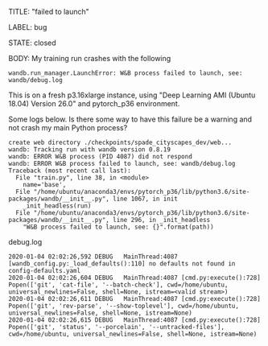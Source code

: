 TITLE:
"failed to launch"

LABEL:
bug

STATE:
closed

BODY:
My training run crashes with the following
```
wandb.run_manager.LaunchError: W&B process failed to launch, see: wandb/debug.log
```

This is on a fresh p3.16xlarge instance, using "Deep Learning AMI (Ubuntu 18.04) Version 26.0" and pytorch_p36 environment.

Some logs below. Is there some way to have this failure be a warning and not crash my main Python process?

```
create web directory ./checkpoints/spade_cityscapes_dev/web...
wandb: Tracking run with wandb version 0.8.19
wandb: ERROR W&B process (PID 4087) did not respond
wandb: ERROR W&B process failed to launch, see: wandb/debug.log
Traceback (most recent call last):
  File "train.py", line 38, in <module>
    name='base',
  File "/home/ubuntu/anaconda3/envs/pytorch_p36/lib/python3.6/site-packages/wandb/__init__.py", line 1067, in init
    _init_headless(run)
  File "/home/ubuntu/anaconda3/envs/pytorch_p36/lib/python3.6/site-packages/wandb/__init__.py", line 296, in _init_headless
    "W&B process failed to launch, see: {}".format(path))
```
debug.log

```
2020-01-04 02:02:26,592 DEBUG   MainThread:4087 [wandb_config.py:_load_defaults():110] no defaults not found in config-defaults.yaml
2020-01-04 02:02:26,604 DEBUG   MainThread:4087 [cmd.py:execute():728] Popen(['git', 'cat-file', '--batch-check'], cwd=/home/ubuntu, universal_newlines=False, shell=None, istream=<valid stream>)
2020-01-04 02:02:26,611 DEBUG   MainThread:4087 [cmd.py:execute():728] Popen(['git', 'rev-parse', '--show-toplevel'], cwd=/home/ubuntu, universal_newlines=False, shell=None, istream=None)
2020-01-04 02:02:26,615 DEBUG   MainThread:4087 [cmd.py:execute():728] Popen(['git', 'status', '--porcelain', '--untracked-files'], cwd=/home/ubuntu, universal_newlines=False, shell=None, istream=None)
```

